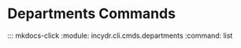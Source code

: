 # Departments Commands

::: mkdocs-click
    :module: incydr.cli.cmds.departments
    :command: list
